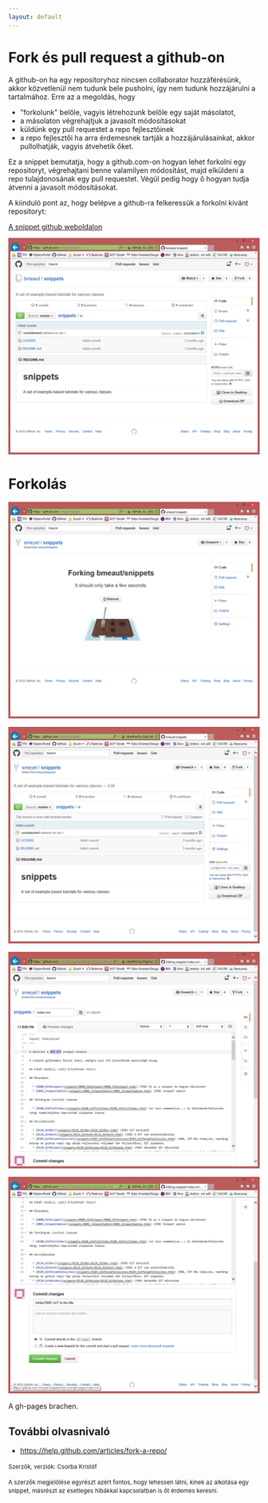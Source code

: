 ```yaml
---
layout: default
---
```


# Fork és pull request a github-on

A github-on ha egy repositoryhoz nincsen collaborator hozzáférésünk, akkor közvetlenül nem tudunk bele pusholni, így nem tudunk hozzájárulni a tartalmához. Erre az a megoldás, hogy

  * "forkolunk" belőle, vagyis létrehozunk belőle egy saját másolatot,
  * a másolaton végrehajtjuk a javasolt módosításokat
  * küldünk egy pull requestet a repo fejlesztőinek
  * a repo fejlesztői ha arra érdemesnek tartják a hozzájárulásainkat, akkor pullolhatják, vagyis átvehetik őket.

Ez a snippet bemutatja, hogy a github.com-on hogyan lehet forkolni egy repositoryt, végrehajtani benne valamilyen módosítást, majd elküldeni a repo tulajdonosának egy pull requestet. Végül pedig hogy ő hogyan tudja átvenni a javasolt módosításokat.

A kiinduló pont az, hogy belépve a github-ra felkeressük a forkolni kívánt repositoryt:

[A snippet github weboldalon](https://github.com/bmeaut/snippets)

![](image/000_Start.png)

# Forkolás

![](image/001_Forking.png)

![](image/002_ForkComplete.png)


![](image/003_EditingIndexMd.png)


![](image/004_Commiting.png)



A gh-pages brachen.


## További olvasnivaló

  * https://help.github.com/articles/fork-a-repo/


<small>Szerzők, verziók: Csorba Kristóf</small>

<small>A szerzők megjelölése egyrészt azért fontos, hogy lehessen látni, kinek az alkotása egy snippet, másrészt az esetleges hibákkal kapcsolatban is őt érdemes keresni.</small>
